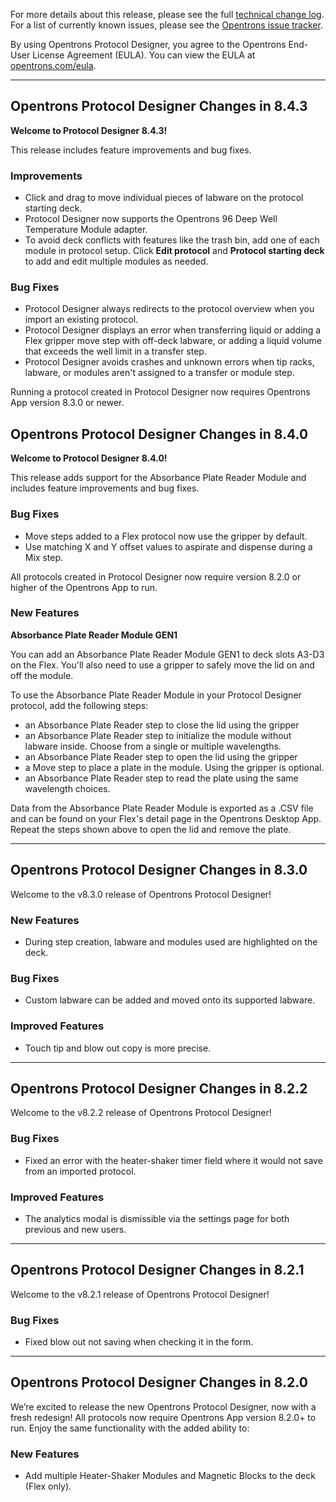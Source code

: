 For more details about this release, please see the full [technical change
log][]. For a list of currently known issues, please see the [Opentrons issue tracker][].

[technical change log]: https://github.com/Opentrons/opentrons/releases
[opentrons issue tracker]: https://github.com/Opentrons/opentrons/issues?q=is%3Aopen+is%3Aissue+label%3Abug

By using Opentrons Protocol Designer, you agree to the Opentrons End-User License Agreement (EULA). You can view the EULA at [opentrons.com/eula](https://opentrons.com/eula).

---

## Opentrons Protocol Designer Changes in 8.4.3

**Welcome to Protocol Designer 8.4.3!**

This release includes feature improvements and bug fixes.

### Improvements

- Click and drag to move individual pieces of labware on the protocol starting deck.
- Protocol Designer now supports the Opentrons 96 Deep Well Temperature Module adapter.
- To avoid deck conflicts with features like the trash bin, add one of each module in protocol setup. Click **Edit protocol** and **Protocol starting deck** to add and edit multiple modules as needed.

### Bug Fixes

- Protocol Designer always redirects to the protocol overview when you import an existing protocol.
- Protocol Designer displays an error when transferring liquid or adding a Flex gripper move step with off-deck labware, or adding a liquid volume that exceeds the well limit in a transfer step.
- Protocol Designer avoids crashes and unknown errors when tip racks, labware, or modules aren't assigned to a transfer or module step.

Running a protocol created in Protocol Designer now requires Opentrons App version 8.3.0 or newer.

## Opentrons Protocol Designer Changes in 8.4.0

**Welcome to Protocol Designer 8.4.0!**

This release adds support for the Absorbance Plate Reader Module and includes feature improvements and bug fixes.

### Bug Fixes

- Move steps added to a Flex protocol now use the gripper by default.
- Use matching X and Y offset values to aspirate and dispense during a Mix step.

All protocols created in Protocol Designer now require version 8.2.0 or higher of the Opentrons App to run.

### New Features

**Absorbance Plate Reader Module GEN1**

You can add an Absorbance Plate Reader Module GEN1 to deck slots A3-D3 on the Flex. You'll also need to use a gripper to safely move the lid on and off the module.

To use the Absorbance Plate Reader Module in your Protocol Designer protocol, add the following steps:

- an Absorbance Plate Reader step to close the lid using the gripper
- an Absorbance Plate Reader step to initialize the module without labware inside. Choose from a single or multiple wavelengths.
- an Absorbance Plate Reader step to open the lid using the gripper
- a Move step to place a plate in the module. Using the gripper is optional.
- an Absorbance Plate Reader step to read the plate using the same wavelength choices.

Data from the Absorbance Plate Reader Module is exported as a .CSV file and can be found on your Flex's detail page in the Opentrons Desktop App. Repeat the steps shown above to open the lid and remove the plate.

---

## Opentrons Protocol Designer Changes in 8.3.0

Welcome to the v8.3.0 release of Opentrons Protocol Designer!

### New Features

- During step creation, labware and modules used are highlighted on the deck.

### Bug Fixes

- Custom labware can be added and moved onto its supported labware.

### Improved Features

- Touch tip and blow out copy is more precise.

---

## Opentrons Protocol Designer Changes in 8.2.2

Welcome to the v8.2.2 release of Opentrons Protocol Designer!

### Bug Fixes

- Fixed an error with the heater-shaker timer field where it would not save from an imported protocol.

### Improved Features

- The analytics modal is dismissible via the settings page for both previous and new users.

---

## Opentrons Protocol Designer Changes in 8.2.1

Welcome to the v8.2.1 release of Opentrons Protocol Designer!

### Bug Fixes

- Fixed blow out not saving when checking it in the form.

---

## Opentrons Protocol Designer Changes in 8.2.0

We’re excited to release the new Opentrons Protocol Designer, now with a fresh redesign! All protocols now require Opentrons App version 8.2.0+ to run. Enjoy the same functionality with the added ability to:

### New Features

- Add multiple Heater-Shaker Modules and Magnetic Blocks to the deck (Flex only).
